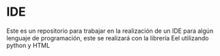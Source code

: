 # IDE
Este es un repositorio para trabajar en la realización de un IDE para algún lenguaje de programación, este se realizará con la librería Eel utilizando python y HTML
